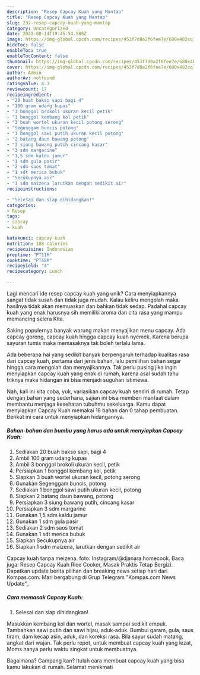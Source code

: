 ```yaml
---
description: "Resep Capcay Kuah yang Mantap"
title: "Resep Capcay Kuah yang Mantap"
slug: 232-resep-capcay-kuah-yang-mantap
category: Uncategorized
date: 2022-08-14T19:45:54.588Z
image: https://img-global.cpcdn.com/recipes/453f7d0a2f6fee7e/680x482cq70/capcay-kuah-foto-resep-utama.jpg
hideToc: false
enableToc: true
enableTocContent: false
thumbnail: https://img-global.cpcdn.com/recipes/453f7d0a2f6fee7e/680x482cq70/capcay-kuah-foto-resep-utama.jpg
cover: https://img-global.cpcdn.com/recipes/453f7d0a2f6fee7e/680x482cq70/capcay-kuah-foto-resep-utama.jpg
author: Admin
authorAv: notfound
ratingvalue: 4.3
reviewcount: 17
recipeingredient:
- "20 buah bakso sapi bagi 4"
- "100 gram udang kupas"
- "3 bonggol brokoli ukuran kecil petik"
- "1 bonggol kembang kol petik"
- "3 buah wortel ukuran kecil potong serong"
- "Segenggam buncis potong"
- "1 bonggol sawi putih ukuran kecil potong"
- "2 batang daun bawang potong"
- "3 siung bawang putih cincang kasar"
- "3 sdm margarine"
- "1,5 sdm kaldu jamur"
- "1 sdm gula pasir"
- "2 sdm saos tomat"
- "1 sdt merica bubuk"
- "Secukupnya air"
- "1 sdm maizena larutkan dengan sedikit air"
recipeinstructions:

- "Selesai dan siap dihidangkan!"
categories:
- Resep
tags:
- capcay
- kuah

katakunci: capcay kuah 
nutrition: 188 calories
recipecuisine: Indonesian
preptime: "PT11M"
cooktime: "PT48M"
recipeyield: "4"
recipecategory: Lunch

---
```





Lagi mencari ide resep capcay kuah yang unik? Cara menyiapkannya sangat tidak susah dan tidak juga mudah. Kalau keliru mengolah maka hasilnya tidak akan memuaskan dan bahkan tidak sedap. Padahal capcay kuah yang enak harusnya sih memiliki aroma dan cita rasa yang mampu memancing selera Kita.





Saking populernya banyak warung makan menyajikan menu capcay. Ada capcay goreng, capcay kuah hingga capcay kuah nyemek. Karena berupa sayuran tumis maka memasaknya tak boleh terlalu lama.

Ada beberapa hal yang sedikit banyak berpengaruh terhadap kualitas rasa dari capcay kuah, pertama dari jenis bahan, lalu pemilihan bahan segar hingga cara mengolah dan menyajikannya. Tak perlu pusing jika ingin menyiapkan capcay kuah yang enak di rumah, karena asal sudah tahu triknya maka hidangan ini bisa menjadi suguhan istimewa.






Nah, kali ini kita coba, yuk, variasikan capcay kuah sendiri di rumah. Tetap dengan bahan yang sederhana, sajian ini bisa memberi manfaat dalam membantu menjaga kesehatan tubuhmu sekeluarga. Kamu dapat menyiapkan Capcay Kuah memakai 16 bahan dan 0 tahap pembuatan. Berikut ini cara untuk menyiapkan hidangannya.

<!--inarticleads1-->

##### Bahan-bahan dan bumbu yang harus ada untuk menyiapkan Capcay Kuah:

1. Sediakan 20 buah bakso sapi, bagi 4
1. Ambil 100 gram udang kupas
1. Ambil 3 bonggol brokoli ukuran kecil, petik
1. Persiapkan 1 bonggol kembang kol, petik
1. Siapkan 3 buah wortel ukuran kecil, potong serong
1. Gunakan Segenggam buncis, potong
1. Sediakan 1 bonggol sawi putih ukuran kecil, potong
1. Siapkan 2 batang daun bawang, potong
1. Persiapkan 3 siung bawang putih, cincang kasar
1. Persiapkan 3 sdm margarine
1. Gunakan 1,5 sdm kaldu jamur
1. Gunakan 1 sdm gula pasir
1. Sediakan 2 sdm saos tomat
1. Gunakan 1 sdt merica bubuk
1. Siapkan Secukupnya air
1. Siapkan 1 sdm maizena, larutkan dengan sedikit air


Capcay kuah tanpa meizena. foto: Instagram/@djanara.homecook. Baca juga: Resep Capcay Kuah Rice Cooker, Masak Praktis Tetap Bergizi. Dapatkan update berita pilihan dan breaking news setiap hari dari Kompas.com. Mari bergabung di Grup Telegram &#34;Kompas.com News Update&#34;,. 

<!--inarticleads2-->

##### Cara memasak Capcay Kuah:


1. Selesai dan siap dihidangkan!

Masukkan kembang kol dan wortel, masak sampai sedikit empuk. Tambahkan sawi putih dan sawi hijau, aduk-aduk. Bumbui garam, gula, saus tiram, dam kecap asin, aduk, dan koreksi rasa. Bila sayur sudah matang, angkat dari wajan. Tak perlu repot, untuk membuat capcay kuah yang lezat, Moms hanya perlu waktu singkat untuk membuatnya. 

Bagaimana? Gampang kan? Itulah cara membuat capcay kuah yang bisa kamu lakukan di rumah. Selamat menikmati
